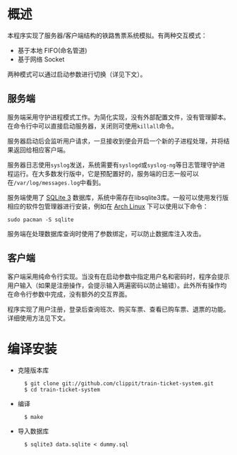 # 概述

本程序实现了服务器/客户端结构的铁路售票系统模拟。有两种交互模式：

* 基于本地 FIFO(命名管道)
* 基于网络 Socket

两种模式可以通过启动参数进行切换（详见下文）。

## 服务端

服务端采用守护进程模式工作。为简化实现，没有外部配置文件，没有管理脚本。在命令行中可以直接启动服务器，关闭则可使用`killall`命令。

服务器启动后会监听用户请求，一旦接收到便会开启一个新的子进程处理，并将结果返回给相应客户端。

服务器日志使用`syslog`发送，系统需要有`syslogd`或`syslog-ng`等日志管理守护进程运行。在大多数发行版中，它是预配置好的，服务端的日志一般可以在`/var/log/messages.log`中看到。

服务端使用了 [SQLite 3](http://www.sqlite.org/) 数据库，系统中需存在libsqlite3库。一般可以使用发行版相应的软件包管理器进行安装，例如在 [Arch Linux](http://www.archlinux.org/) 下可以使用以下命令：

    sudo pacman -S sqlite

服务端在处理数据库查询时使用了参数绑定，可以防止数据库注入攻击。

## 客户端

客户端采用纯命令行实现。当没有在启动参数中指定用户名和密码时，程序会提示用户输入（如果是注册操作，会提示输入两遍密码以防止输错）。此外所有操作均在命令行参数中完成，没有额外的交互界面。

程序实现了用户注册，登录后查询班次、购买车票、查看已购车票、退票的功能。详细使用方法见下文。


# 编译安装

* 克隆版本库

        $ git clone git://github.com/clippit/train-ticket-system.git
        $ cd train-ticket-system

* 编译

        $ make

* 导入数据库

        $ sqlite3 data.sqlite < dummy.sql